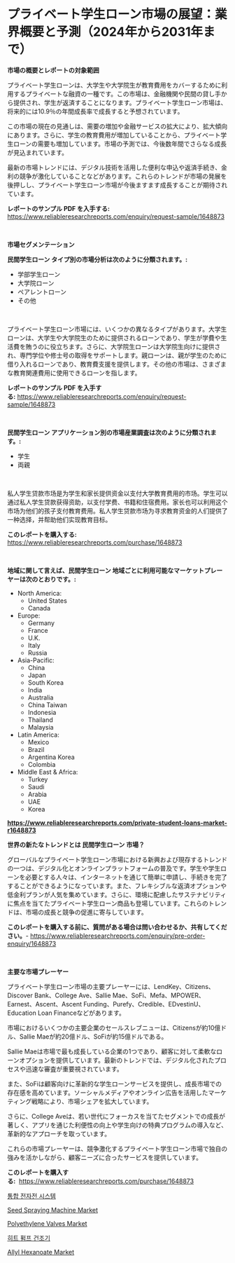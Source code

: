 <p><h1>プライベート学生ローン市場の展望：業界概要と予測（2024年から2031年まで）</h1></p><p><strong>市場の概要とレポートの対象範囲</strong></p>
<p><p>プライベート学生ローンは、大学生や大学院生が教育費用をカバーするために利用するプライベートな融資の一種です。この市場は、金融機関や民間の貸し手から提供され、学生が返済することになります。プライベート学生ローン市場は、将来的には10.9％の年間成長率で成長すると予想されています。</p><p>この市場の現在の見通しは、需要の増加や金融サービスの拡大により、拡大傾向にあります。さらに、学生の教育費用が増加していることから、プライベート学生ローンの需要も増加しています。市場の予測では、今後数年間でさらなる成長が見込まれています。</p><p>最新の市場トレンドには、デジタル技術を活用した便利な申込や返済手続き、金利の競争が激化していることなどがあります。これらのトレンドが市場の発展を後押しし、プライベート学生ローン市場が今後ますます成長することが期待されています。</p></p>
<p><strong>レポートのサンプル PDF を入手する:</strong> <a href="https://www.reliableresearchreports.com/enquiry/request-sample/1648873">https://www.reliableresearchreports.com/enquiry/request-sample/1648873</a></p>
<p>&nbsp;</p>
<p><strong>市場セグメンテーション</strong></p>
<p><strong>民間学生ローン タイプ別の市場分析は次のように分類されます。:</strong></p>
<p><ul><li>学部学生ローン</li><li>大学院ローン</li><li>ペアレントローン</li><li>その他</li></ul></p>
<p>&nbsp;</p>
<p><p>プライベート学生ローン市場には、いくつかの異なるタイプがあります。大学生ローンは、大学生や大学院生のために提供されるローンであり、学生が学費や生活費を賄うのに役立ちます。さらに、大学院生ローンは大学院生向けに提供され、専門学位や修士号の取得をサポートします。親ローンは、親が学生のために借り入れるローンであり、教育費支援を提供します。その他の市場は、さまざまな教育関連費用に使用できるローンを指します。</p></p>
<p><strong>レポートのサンプル PDF を入手する:</strong>&nbsp;<a href="https://www.reliableresearchreports.com/enquiry/request-sample/1648873">https://www.reliableresearchreports.com/enquiry/request-sample/1648873</a></p>
<p>&nbsp;</p>
<p><strong> 民間学生ローン アプリケーション別の市場産業調査は次のように分類されます。:</strong></p>
<p><ul><li>学生</li><li>両親</li></ul></p>
<p>&nbsp;</p>
<p><p>私人学生贷款市场是为学生和家长提供资金以支付大学教育费用的市场。学生可以通过私人学生贷款获得资助，以支付学费、书籍和住宿费用。家长也可以利用这个市场为他们的孩子支付教育费用。私人学生贷款市场为寻求教育资金的人们提供了一种选择，并帮助他们实现教育目标。</p></p>
<p><strong>このレポートを購入する:</strong>&nbsp; <a href="https://www.reliableresearchreports.com/purchase/1648873">https://www.reliableresearchreports.com/purchase/1648873</a></p>
<p>&nbsp;</p>
<p><strong>地域に関して言えば、民間学生ローン 地域ごとに利用可能なマーケットプレーヤーは次のとおりです。:</strong></p>
<p><ul>
    <li>
        North America:
        <ul>
            <li>United States</li>
            <li>Canada</li>
        </ul>
    </li>
    <li>
        Europe:
        <ul>
            <li>Germany</li>
            <li>France</li>
            <li>U.K.</li>
            <li>Italy</li>
            <li>Russia</li>
        </ul>
    </li>
    <li>
        Asia-Pacific:
        <ul>
            <li>China</li>
            <li>Japan</li>
            <li>South Korea</li>
            <li>India</li>
            <li>Australia</li>
            <li>China Taiwan</li>
            <li>Indonesia</li>
            <li>Thailand</li>
            <li>Malaysia</li>
        </ul>
    </li>
    <li>
        Latin America:
        <ul>
            <li>Mexico</li>
            <li>Brazil</li>
            <li>Argentina Korea</li>
            <li>Colombia</li>
        </ul>
    </li>
    <li>
        Middle East & Africa:
        <ul>
            <li>Turkey</li>
            <li>Saudi</li>
            <li>Arabia</li>
            <li>UAE</li>
            <li>Korea</li>
        </ul>
    </li>
    </ul></p>
<p><strong><a href="https://www.reliableresearchreports.com/private-student-loans-market-r1648873">https://www.reliableresearchreports.com/private-student-loans-market-r1648873</a></strong>&nbsp;</p>
<p><strong>世界の新たなトレンドとは 民間学生ローン 市場？</strong></p>
<p><p>グローバルなプライベート学生ローン市場における新興および現存するトレンドの一つは、デジタル化とオンラインプラットフォームの普及です。学生や学生ローンを必要とする人々は、インターネットを通じて簡単に申請し、手続きを完了することができるようになっています。また、フレキシブルな返済オプションや低金利プランが人気を集めています。さらに、環境に配慮したサステナビリティに焦点を当てたプライベート学生ローン商品も登場しています。これらのトレンドは、市場の成長と競争の促進に寄与しています。</p></p>
<p><strong>このレポートを購入する前に、質問がある場合は問い合わせるか、共有してください。</strong>- <a href="https://www.reliableresearchreports.com/enquiry/pre-order-enquiry/1648873">https://www.reliableresearchreports.com/enquiry/pre-order-enquiry/1648873</a></p>
<p>&nbsp;</p>
<p><strong>主要な市場プレーヤー</strong></p>
<p><p>プライベート学生ローン市場の主要プレーヤーには、LendKey、Citizens、Discover Bank、College Ave、Sallie Mae、SoFi、Mefa、MPOWER、Earnest、Ascent、Ascent Funding、Purefy、Credible、EDvestinU、Education Loan Financeなどがあります。</p><p>市場におけるいくつかの主要企業のセールスレブニューは、Citizensが約10億ドル、Sallie Maeが約20億ドル、SoFiが約15億ドルである。</p><p>Sallie Maeは市場で最も成長している企業の1つであり、顧客に対して柔軟なローンオプションを提供しています。最新のトレンドでは、デジタル化されたプロセスや迅速な審査が重要視されています。</p><p>また、SoFiは顧客向けに革新的な学生ローンサービスを提供し、成長市場での存在感を高めています。ソーシャルメディアやオンライン広告を活用したマーケティング戦略により、市場シェアを拡大しています。</p><p>さらに、College Aveは、若い世代にフォーカスを当てたセグメントでの成長が著しく、アプリを通じた利便性の向上や学生向けの特典プログラムの導入など、革新的なアプローチを取っています。</p><p>これらの市場プレーヤーは、競争激化するプライベート学生ローン市場で独自の強みを活かしながら、顧客ニーズに合ったサービスを提供しています。</p></p>
<p><strong>このレポートを購入する:</strong>&nbsp;&nbsp;<a href="https://www.reliableresearchreports.com/purchase/1648873">https://www.reliableresearchreports.com/purchase/1648873</a></p>
<p><p><a href="https://medium.com/@boydsmitham726/%ED%86%B5%ED%95%A9-%EC%A0%84%EC%9E%90%EC%A0%84-%EC%8B%9C%EC%8A%A4%ED%85%9C-%EC%8B%9C%EC%9E%A5%EC%9D%80-%EC%8B%9C%EC%9E%A5-%EC%A0%90%EC%9C%A0%EC%9C%A8-%ED%81%AC%EA%B8%B0-%EB%B0%8F-2031%EB%85%84%EA%B9%8C%EC%A7%80%EC%9D%98-%EC%98%88%EC%83%81-%EC%98%88%EC%B8%A1%EC%97%90-%EC%B4%88%EC%A0%90%EC%9D%84-%EB%A7%9E%EC%B6%A5%EB%8B%88%EB%8B%A4-83d67a20f9fb">통합 전자전 시스템</a></p><p><a href="https://github.com/gulaimolin/Market-Research-Report-List-4/blob/main/seed-spraying-machine-market.md">Seed Spraying Machine Market</a></p><p><a href="https://view.publitas.com/reportprime-1/polyethylene-valves-market-trends-forecast-and-competitive-analysis-to-2031/">Polyethylene Valves Market</a></p><p><a href="https://github.com/vs019sa3m8x/Market-Research-Report-List-1/blob/main/946241025722.md">히트 펌프 건조기</a></p><p><a href="https://issuu.com/reportprime-2/docs/allyl-hexanoate-market-size-2030.pptx">Allyl Hexanoate Market</a></p></p>